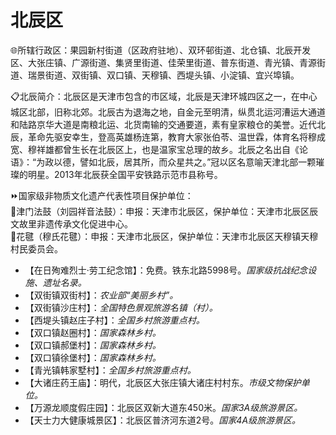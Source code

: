# 北辰区  
🌐所辖行政区：果园新村街道（区政府驻地）、双环邨街道、北仓镇、北辰开发区、大张庄镇、广源街道、集贤里街道、佳荣里街道、普东街道、青光镇、青源街道、瑞景街道、双街镇、双口镇、天穆镇、西堤头镇、小淀镇、宜兴埠镇。  

📋北辰简介：北辰区是天津市包含的市区域，北辰是天津环城四区之一，在中心城区北部，旧称北郊。北辰古为退海之地，自金元至明清，纵贯北运河漕运大通道和陆路京华大道是南粮北运、北货南输的交通要道，素有皇家粮仓的美誉。近代北辰，革命先驱安幸生，登高英雄杨连第，教育大家张伯苓、温世霖，体育名将穆成宽、穆祥雄都曾生长在北辰区上，也是温家宝总理的故乡。北辰之名出自《论语》：“为政以德，譬如北辰，居其所，而众星共之。”冠以区名意喻天津北部一颗璀璨的明星。2013年北辰获全国平安铁路示范市县称号。  

⏩国家级非物质文化遗产代表性项目保护单位：  
🔸津门法鼓（刘园祥音法鼓）：申报：天津市北辰区，保护单位：天津市北辰区辰文故里非遗传承文化促进中心。  
🔸花毽（穆氏花毽）：申报：天津市北辰区，保护单位：天津市北辰区天穆镇天穆村民委员会。  

* 【在日殉难烈士·劳工纪念馆】：免费。铁东北路5998号。*国家级抗战纪念设施、遗址名录。*  
* 【双街镇双街村】：*农业部“美丽乡村”。*  
* 【双街镇沙庄村】：*全国特色景观旅游名镇（村）。*  
* 【西堤头镇赵庄子村】：*全国乡村旅游重点村。*  
* 【双口镇赵圈村】：*国家森林乡村。*  
* 【双口镇郝堡村】：*国家森林乡村。*  
* 【双口镇徐堡村】：*国家森林乡村。*  
* 【青光镇韩家墅村】：*全国乡村旅游重点村。*  
* 【大诸庄药王庙】：明代，北辰区大张庄镇大诸庄村村东。*市级文物保护单位。*  
* 【万源龙顺度假庄园】：北辰区双新大道东450米。*国家3A级旅游景区。*  
* 【天士力大健康城景区】：北辰区普济河东道2号。*国家4A级旅游景区。*  
<!-- Last processed: 2025-07-22 03:44:26 -->
